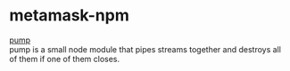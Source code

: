 # metamask-npm

[pump](https://www.npmjs.com/package/pump)  
pump is a small node module that pipes streams together and destroys all of them if one of them closes.
